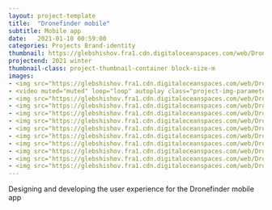 ```yaml
---
layout: project-template
title:  "Dronefinder mobile"
subtitle: Mobile app
date:   2021-01-10 00:59:00
categories: Projects Brand-identity
thumbnail: https://glebshishov.fra1.cdn.digitaloceanspaces.com/web/Dronefinder-mobile/Dronefinder-thumbnail.png
projectend: 2021 winter
thumbnail-class: project-thumbnail-container block-size-m
images:
- <img src="https://glebshishov.fra1.cdn.digitaloceanspaces.com/web/Dronefinder-mobile/drone-12.webp" class="project-img-parameters img-size-full" alt="Dronefinder-2">
- <video muted="muted" loop="loop" autoplay class="project-img-parameters img-size-tri"> <source src="https://glebshishov.fra1.cdn.digitaloceanspaces.com/web/Dronefinder/drone-anim-fly.webm"></video>
- <img src="https://glebshishov.fra1.cdn.digitaloceanspaces.com/web/Dronefinder-mobile/drone-mobile-1.webp" class="project-img-parameters img-size-full" alt="drone-mobile-1">
- <img src="https://glebshishov.fra1.cdn.digitaloceanspaces.com/web/Dronefinder-mobile/drone-mobile-2.png" class="project-img-parameters img-size-full" alt="drone-mobile-2">
- <img src="https://glebshishov.fra1.cdn.digitaloceanspaces.com/web/Dronefinder-mobile/drone-mobile-3.webp" class="project-img-parameters img-size-full" alt="drone-mobile-3">
- <img src="https://glebshishov.fra1.cdn.digitaloceanspaces.com/web/Dronefinder-mobile/drone-mobile-4.webp" class="project-img-parameters img-size-full" alt="drone-mobile-4">
- <img src="https://glebshishov.fra1.cdn.digitaloceanspaces.com/web/Dronefinder-mobile/drone-mobile-5.webp" class="project-img-parameters img-size-full" alt="drone-mobile-5">
- <img src="https://glebshishov.fra1.cdn.digitaloceanspaces.com/web/Dronefinder-mobile/drone-mobile-6.png" class="project-img-parameters img-size-full" alt="drone-mobile-6">
- <img src="https://glebshishov.fra1.cdn.digitaloceanspaces.com/web/Dronefinder-mobile/drone-mobile-7.png" class="project-img-parameters img-size-full" alt="drone-mobile-7">
- <img src="https://glebshishov.fra1.cdn.digitaloceanspaces.com/web/Dronefinder-mobile/drone-mobile-8.png" class="project-img-parameters img-size-full" alt="drone-mobile-8">
- <img src="https://glebshishov.fra1.cdn.digitaloceanspaces.com/web/Dronefinder-mobile/drone-mobile-9.png" class="project-img-parameters img-size-full" alt="drone-mobile-9">
- <img src="https://glebshishov.fra1.cdn.digitaloceanspaces.com/web/Dronefinder-mobile/drone-mobile-10.png" class="project-img-parameters img-size-full" alt="drone-mobile-10">
---
```

Designing and developing the user experience for the Dronefinder mobile app